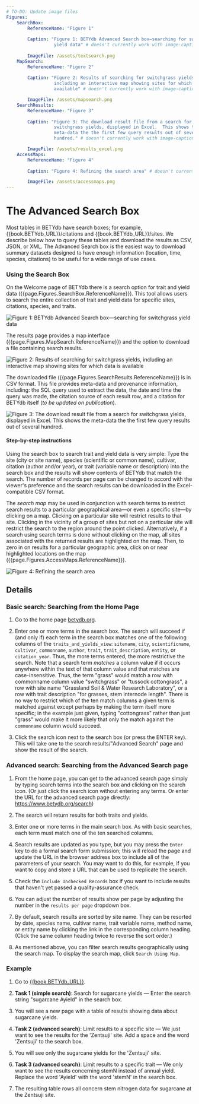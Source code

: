 ```yaml
---
# TO-DO: Update image files        
Figures:
    SearchBox:
        ReferenceName: "Figure 1"
        
        Caption: "Figure 1: BETYdb Advanced Search box—searching for switchgrass
                  yield data" # doesn't currently work with image-captions plugin
                  
        ImageFile: /assets/textsearch.png
    MapSearch:
        ReferenceName: "Figure 2"
        
        Caption: "Figure 2: Results of searching for switchgrass yields,
                  including an interactive map showing sites for which data is
                  available" # doesn't currently work with image-captions plugin

        ImageFile: /assets/mapsearch.png
    SearchResults:
        ReferenceName: "Figure 3"
        
        Caption: "Figure 3: The download result file from a search for
                  switchgrass yields, displayed in Excel.  This shows the
                  meta-data the the first few query results out of several
                  hundred." # doesn't currently work with image-captions plugin

        ImageFile: /assets/results_excel.png
    AccessMaps:
        ReferenceName: "Figure 4"
        
        Caption: "Figure 4: Refining the search area" # doesn't currently work with image-captions plugin

        ImageFile: /assets/accessmaps.png
---
```


# The Advanced Search Box

Most tables in BETYdb have search boxes; for example,
{{book.BETYdb_URL}}/citations and {{book.BETYdb_URL}}/sites. We describe below
how to query these tables and download the results as CSV, JSON, or XML. The
Advanced Search box is the easiest way to download summary datasets designed to
have enough information (location, time, species, citations) to be useful for a
wide range of use cases.

### Using the Search Box

On the Welcome page of BETYdb there is a search option for trait and yield data
({{page.Figures.SearchBox.ReferenceName}}). This tool allows users to search the
entire collection of trait and yield data for specific sites, citations,
species, and traits.

![Figure 1: BETYdb Advanced Search box—searching for switchgrass yield data]({{page.Figures.SearchBox.ImageFile}})

The results page provides a map interface
({{page.Figures.MapSearch.ReferenceName}}) and the option to download a file
containing search results.

![Figure 2: Results of searching for switchgrass yields, including an interactive map showing sites for which data is available]({{page.Figures.MapSearch.ImageFile}})

The downloaded file ({{page.Figures.SearchResults.ReferenceName}}) is in CSV
format. This file provides meta-data and provenance information, including: the
SQL query used to extract the data, the date and time the query was made, the
citation source of each result row, and a citation for BETYdb itself (_to be
updated on publication_).

![Figure 3: The download result file from a search for switchgrass yields, displayed in Excel. This shows the meta-data the the first few query results out of several hundred.]({{page.Figures.SearchResults.ImageFile}})

#### Step-by-step instructions

Using the search box to search trait and yield data is very simple: Type the
site (city or site name), species (scientific or common name), cultivar,
citation (author and/or year), or trait (variable name or description) into the
search box and the results will show contents of BETYdb that match the
search. The number of records per page can be changed to accord with the
viewer's preference and the search results can be downloaded in the
Excel-compatible CSV format.

The _search map_ may be used in conjunction with search terms to restrict search
results to a particular geographical area&mdash;or even a specific site&mdash;by
clicking on a map.  Clicking on a particular site will restrict results to that
site.  Clicking in the vicinity of a group of sites but not on a particular site
will restrict the search to the region around the point clicked. Alternatively,
if a search using search terms is done without clicking on the map, all sites
associated with the returned results are highlighted on the map.  Then, to zero
in on results for a particular geographic area, click on or near highlighted
locations on the map ({{page.Figures.AccessMaps.ReferenceName}}).

![Figure 4: Refining the search area]({{page.Figures.AccessMaps.ImageFile}})

## Details

### Basic search: Searching from the Home Page

1. Go to the home page [betydb.org](https://www.betydb.org).

2. Enter one or more terms in the search box.  The search will succeed if (and
only if) each term in the search box matches one of the following columns of the
`traits_and_yields_view`: `sitename`, `city`, `scientificname`, `cultivar`,
`commonname`, `author`, `trait`, `trait_description`, `entity`, or
`citation_year`.  Thus, the more terms entered, the more restrictive the
search. Note that a search term _matches_ a column value if it occurs anywhere
within the text of that column value and that matches are case-insensitive.
Thus, the term "grass" would match a row with commonname column value
"switchgrass" or "tussock cottongrass", a row with site name "Grassland Soil &
Water Research Laboratory", or a row with trait description "for grasses, stem
internode length".  There is no way to restrict which of the ten match columns a
given term is matched against except perhaps by making the term itself more
specific; in the example just given, typing "cottongrass" rather than just
"grass" would make it more likely that only the match against the `commonname`
column would succeed.

3. Click the search icon next to the search box (or press the ENTER key).  This
will take one to the search results/"Advanced Search" page and show the result
of the search.

### Advanced search: Searching from the Advanced Search page

1. From the home page, you can get to the advanced search page simply by typing
search terms into the search box and clicking on the search icon.  (Or just
click the search icon without entering any terms.  Or enter the URL for the
advanced search page directly: https://www.betydb.org/search)

2. The search will return results for both traits and yields.

3. Enter one or more terms in the main search box.  As with basic searches, each
term must match one of the ten searched columns.

4. Search results are updated as you type, but you may press the `Enter` key to
do a formal search form submission; this will reload the page and update the URL
in the browser address box to include all of the parameters of your search.  You
may want to do this, for example, if you want to copy and store a URL that can
be used to replicate the search.

5. Check the `Include Unchecked Records` box if you want to include results that
haven't yet passed a quality-assurance check.

6. You can adjust the number of results show per page by adjusting the number in
the `results per page` dropdown box.

7. By default, search results are sorted by site name.  They can be resorted by
date, species name, cultivar name, trait variable name, method name, or entity
name by clicking the link in the corresponding column heading.  (Click the same
column heading twice to reverse the sort order.)

8. As mentioned above, you can filter search results geographically using the
search map.  To display the search map, click `Search Using Map`.

### Example

1. Go to [{{book.BETYdb_URL}}]({{book.BETYdb_URL}}).

2. **Task 1 (simple search)**: Search for sugarcane yields — Enter the search
string "sugarcane Ayield" in the search box.

3. You will see a new page with a table of results showing data about sugarcane
yields.

4. **Task 2 (advanced search)**: Limit results to a specific site — We just want
to see the results for the 'Zentsuji' site.  Add a space and the word 'Zentsuji'
to the search box.

5. You will see only the sugarcane yields for the 'Zentsuji' site.

6. **Task 3 (advanced search)**: Limit results to a specific trait — We only
want to see the results concerning stemN instead of annual yield.  Replace the
word 'Ayield' with the word 'stemN' in the search box.

7. The resulting table rows all concern stem nitrogen data for sugarcane at the
Zentsuji site.

